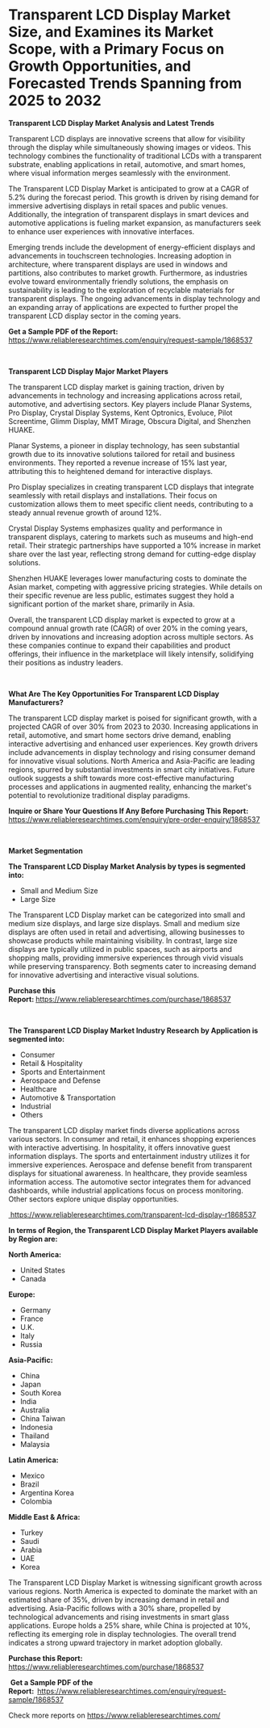 <p><h1>Transparent LCD Display Market Size, and Examines its Market Scope, with a Primary Focus on Growth Opportunities, and Forecasted Trends Spanning from 2025 to 2032</h1></p><p><strong>Transparent LCD Display Market Analysis and Latest Trends</strong></p>
<p><p>Transparent LCD displays are innovative screens that allow for visibility through the display while simultaneously showing images or videos. This technology combines the functionality of traditional LCDs with a transparent substrate, enabling applications in retail, automotive, and smart homes, where visual information merges seamlessly with the environment.</p><p>The Transparent LCD Display Market is anticipated to grow at a CAGR of 5.2% during the forecast period. This growth is driven by rising demand for immersive advertising displays in retail spaces and public venues. Additionally, the integration of transparent displays in smart devices and automotive applications is fueling market expansion, as manufacturers seek to enhance user experiences with innovative interfaces.</p><p>Emerging trends include the development of energy-efficient displays and advancements in touchscreen technologies. Increasing adoption in architecture, where transparent displays are used in windows and partitions, also contributes to market growth. Furthermore, as industries evolve toward environmentally friendly solutions, the emphasis on sustainability is leading to the exploration of recyclable materials for transparent displays. The ongoing advancements in display technology and an expanding array of applications are expected to further propel the transparent LCD display sector in the coming years.</p></p>
<p><strong>Get a Sample PDF of the Report:&nbsp;</strong> <a href="https://www.reliableresearchtimes.com/enquiry/request-sample/1868537?utm_campaign=3313&utm_medium=2&utm_source=Github&utm_content=ia&utm_term=06042025&utm_id=transparent-lcd-display">https://www.reliableresearchtimes.com/enquiry/request-sample/1868537</a></p>
<p>&nbsp;</p>
<p><strong>Transparent LCD Display Major Market Players</strong></p>
<p><p>The transparent LCD display market is gaining traction, driven by advancements in technology and increasing applications across retail, automotive, and advertising sectors. Key players include Planar Systems, Pro Display, Crystal Display Systems, Kent Optronics, Evoluce, Pilot Screentime, Glimm Display, MMT Mirage, Obscura Digital, and Shenzhen HUAKE. </p><p>Planar Systems, a pioneer in display technology, has seen substantial growth due to its innovative solutions tailored for retail and business environments. They reported a revenue increase of 15% last year, attributing this to heightened demand for interactive displays. </p><p>Pro Display specializes in creating transparent LCD displays that integrate seamlessly with retail displays and installations. Their focus on customization allows them to meet specific client needs, contributing to a steady annual revenue growth of around 12%. </p><p>Crystal Display Systems emphasizes quality and performance in transparent displays, catering to markets such as museums and high-end retail. Their strategic partnerships have supported a 10% increase in market share over the last year, reflecting strong demand for cutting-edge display solutions. </p><p>Shenzhen HUAKE leverages lower manufacturing costs to dominate the Asian market, competing with aggressive pricing strategies. While details on their specific revenue are less public, estimates suggest they hold a significant portion of the market share, primarily in Asia.</p><p>Overall, the transparent LCD display market is expected to grow at a compound annual growth rate (CAGR) of over 20% in the coming years, driven by innovations and increasing adoption across multiple sectors. As these companies continue to expand their capabilities and product offerings, their influence in the marketplace will likely intensify, solidifying their positions as industry leaders.</p></p>
<p>&nbsp;</p>
<p><strong>What Are The Key Opportunities For Transparent LCD Display Manufacturers?</strong></p>
<p><p>The transparent LCD display market is poised for significant growth, with a projected CAGR of over 30% from 2023 to 2030. Increasing applications in retail, automotive, and smart home sectors drive demand, enabling interactive advertising and enhanced user experiences. Key growth drivers include advancements in display technology and rising consumer demand for innovative visual solutions. North America and Asia-Pacific are leading regions, spurred by substantial investments in smart city initiatives. Future outlook suggests a shift towards more cost-effective manufacturing processes and applications in augmented reality, enhancing the market's potential to revolutionize traditional display paradigms.</p></p>
<p><strong>Inquire or Share Your Questions If Any Before Purchasing This Report:</strong> <a href="https://www.reliableresearchtimes.com/enquiry/pre-order-enquiry/1868537?utm_campaign=3313&utm_medium=2&utm_source=Github&utm_content=ia&utm_term=06042025&utm_id=transparent-lcd-display">https://www.reliableresearchtimes.com/enquiry/pre-order-enquiry/1868537</a></p>
<p>&nbsp;</p>
<p><strong>Market Segmentation</strong></p>
<p><strong>The Transparent LCD Display Market Analysis by types is segmented into:</strong></p>
<p><ul><li>Small and Medium Size</li><li>Large Size</li></ul></p>
<p><p>The Transparent LCD Display market can be categorized into small and medium size displays, and large size displays. Small and medium size displays are often used in retail and advertising, allowing businesses to showcase products while maintaining visibility. In contrast, large size displays are typically utilized in public spaces, such as airports and shopping malls, providing immersive experiences through vivid visuals while preserving transparency. Both segments cater to increasing demand for innovative advertising and interactive visual solutions.</p></p>
<p><strong>Purchase this Report:&nbsp;</strong><a href="https://www.reliableresearchtimes.com/purchase/1868537?utm_campaign=3313&utm_medium=2&utm_source=Github&utm_content=ia&utm_term=06042025&utm_id=transparent-lcd-display">https://www.reliableresearchtimes.com/purchase/1868537</a></p>
<p>&nbsp;</p>
<p><strong>The Transparent LCD Display Market Industry Research by Application is segmented into:</strong></p>
<p><ul><li>Consumer</li><li>Retail & Hospitality</li><li>Sports and Entertainment</li><li>Aerospace and Defense</li><li>Healthcare</li><li>Automotive & Transportation</li><li>Industrial</li><li>Others</li></ul></p>
<p><p>The transparent LCD display market finds diverse applications across various sectors. In consumer and retail, it enhances shopping experiences with interactive advertising. In hospitality, it offers innovative guest information displays. The sports and entertainment industry utilizes it for immersive experiences. Aerospace and defense benefit from transparent displays for situational awareness. In healthcare, they provide seamless information access. The automotive sector integrates them for advanced dashboards, while industrial applications focus on process monitoring. Other sectors explore unique display opportunities.</p></p>
<p><a href="https://www.reliableresearchtimes.com/transparent-lcd-display-r1868537?utm_campaign=3313&utm_medium=2&utm_source=Github&utm_content=ia&utm_term=06042025&utm_id=transparent-lcd-display">&nbsp;https://www.reliableresearchtimes.com/transparent-lcd-display-r1868537</a></p>
<p><strong>In terms of Region, the Transparent LCD Display Market Players available by Region are:</strong></p>
<p>
    <p> <strong> North America: </strong>
        <ul>
            <li>United States</li>
            <li>Canada</li>
        </ul>
        </p> 
    <p> <strong> Europe: </strong>
        <ul>
            <li>Germany</li>
            <li>France</li>
            <li>U.K.</li>
            <li>Italy</li>
            <li>Russia</li>
        </ul>
        </p> 
    <p> <strong> Asia-Pacific: </strong>
        <ul>
            <li>China</li>
            <li>Japan</li>
            <li>South Korea</li>
            <li>India</li>
            <li>Australia</li>
            <li>China Taiwan</li>
            <li>Indonesia</li>
            <li>Thailand</li>
            <li>Malaysia</li>
        </ul>
        </p> 
    <p> <strong> Latin America: </strong>
        <ul>
            <li>Mexico</li>
            <li>Brazil</li>
            <li>Argentina Korea</li>
            <li>Colombia</li>
        </ul>
        </p> 
    <p> <strong> Middle East & Africa: </strong>
        <ul>
            <li>Turkey</li>
            <li>Saudi</li>
            <li>Arabia</li>
            <li>UAE</li>
            <li>Korea</li>
        </ul>
    </p>
    </p>
<p><p>The Transparent LCD Display Market is witnessing significant growth across various regions. North America is expected to dominate the market with an estimated share of 35%, driven by increasing demand in retail and advertising. Asia-Pacific follows with a 30% share, propelled by technological advancements and rising investments in smart glass applications. Europe holds a 25% share, while China is projected at 10%, reflecting its emerging role in display technologies. The overall trend indicates a strong upward trajectory in market adoption globally.</p></p>
<p><strong>Purchase this Report: </strong><a href="https://www.reliableresearchtimes.com/purchase/1868537?utm_campaign=3313&utm_medium=2&utm_source=Github&utm_content=ia&utm_term=06042025&utm_id=transparent-lcd-display">https://www.reliableresearchtimes.com/purchase/1868537</a></p>
<p>&nbsp;<strong>Get a Sample PDF of the Report:&nbsp;&nbsp;</strong><a href="https://www.reliableresearchtimes.com/enquiry/request-sample/1868537?utm_campaign=3313&utm_medium=2&utm_source=Github&utm_content=ia&utm_term=06042025&utm_id=transparent-lcd-display">https://www.reliableresearchtimes.com/enquiry/request-sample/1868537</a></p>
<p><strong></strong></p>
<p>Check more reports on <a href="https://www.reliableresearchtimes.com/?utm_campaign=3313&utm_medium=2&utm_source=Github&utm_content=ia&utm_term=06042025&utm_id=transparent-lcd-display">https://www.reliableresearchtimes.com/</a></p>